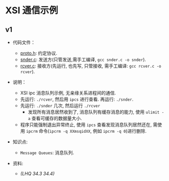 # XSI 通信示例

## v1

- 代码文件：
  - [proto.h](./v1/proto.h): 约定协议.
  - [snder.c](./v1/snder.c): 发送方(只管发送,需手工编译, `gcc snder.c -o snder`).
  - [rcver.c](./v1/rcver.c): 接收方(先运行, 也先写, 只管接收, 需手工编译: `gcc rcver.c -o rcver`).

- 说明：
  - XSI ipc 消息队列示例, 无亲缘关系进程间的通信.
  - 先运行: `./rcver`, 然后用 `ipcs` 进行查看. 再运行: `./snder`.
  - 先运行: `./snder` 几次, 然后运行 `./rcver`
    - 发现所有消息居然收到了, 消息队列有缓存消息的能力, 使用 `ulimit -a` 查看可缓存的数据量大小.
  - 程序只能强制退出异常终止, 使用 `ipcs` 查看发现消息队列居然还在, 需使用 `ipcrm`
    命令(`ipcrm -q XXmsqidXX`, 例如 `ipcrm -q 0`)进行删除.

- 知识点:
  - `Message Queues`: 消息队列.

- 资料:
  - _(LHQ 34.3 34.4)_
